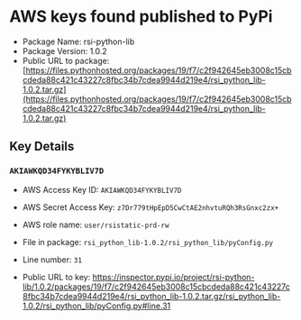 # AWS keys found published to PyPi

* Package Name: rsi-python-lib
* Package Version: 1.0.2
* Public URL to package: [https://files.pythonhosted.org/packages/19/f7/c2f942645eb3008c15cbcdeda88c421c43227c8fbc34b7cdea9944d219e4/rsi_python_lib-1.0.2.tar.gz](https://files.pythonhosted.org/packages/19/f7/c2f942645eb3008c15cbcdeda88c421c43227c8fbc34b7cdea9944d219e4/rsi_python_lib-1.0.2.tar.gz)

## Key Details

### `AKIAWKQD34FYKYBLIV7D`

* AWS Access Key ID: `AKIAWKQD34FYKYBLIV7D`
* AWS Secret Access Key: `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` 
* AWS role name: `user/rsistatic-prd-rw`
* File in package: `rsi_python_lib-1.0.2/rsi_python_lib/pyConfig.py`
* Line number: `31`

* Public URL to key: https://inspector.pypi.io/project/rsi-python-lib/1.0.2/packages/19/f7/c2f942645eb3008c15cbcdeda88c421c43227c8fbc34b7cdea9944d219e4/rsi_python_lib-1.0.2.tar.gz/rsi_python_lib-1.0.2/rsi_python_lib/pyConfig.py#line.31


